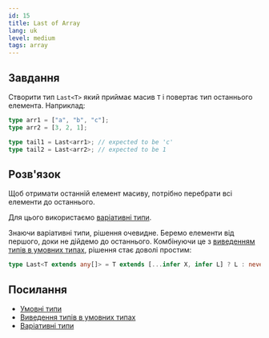 ```yaml
---
id: 15
title: Last of Array
lang: uk
level: medium
tags: array
---
```


## Завдання

Створити тип `Last<T>` який приймає масив `T` і повертає тип останнього
елемента. Наприклад:

```typescript
type arr1 = ["a", "b", "c"];
type arr2 = [3, 2, 1];

type tail1 = Last<arr1>; // expected to be 'c'
type tail2 = Last<arr2>; // expected to be 1
```

## Розв'язок

Щоб отримати останній елемент масиву, потрібно перебрати всі елементи до
останнього.

Для цього використаємо
[варіативні типи](https://www.typescriptlang.org/docs/handbook/release-notes/typescript-4-0.html#variadic-tuple-types).

Знаючи варіативні типи, рішення очевидне. Беремо елементи від першого, доки не
дійдемо до останнього. Комбінуючи це з
[виведенням типів в умовних типах](https://www.typescriptlang.org/docs/handbook/2/conditional-types.html#inferring-within-conditional-types),
рішення стає доволі простим:

```typescript
type Last<T extends any[]> = T extends [...infer X, infer L] ? L : never;
```

## Посилання

- [Умовні типи](https://www.typescriptlang.org/docs/handbook/2/conditional-types.html)
- [Виведення типів в умовних типах](https://www.typescriptlang.org/docs/handbook/2/conditional-types.html#inferring-within-conditional-types)
- [Варіативні типи](https://www.typescriptlang.org/docs/handbook/release-notes/typescript-4-0.html#variadic-tuple-types)
